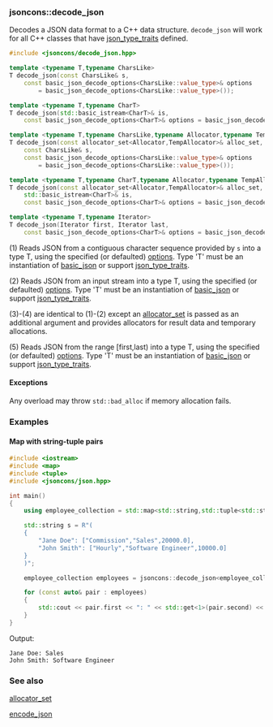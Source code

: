 ### jsoncons::decode_json

Decodes a JSON data format to a C++ data structure. `decode_json` will 
work for all C++ classes that have [json_type_traits](https://github.com/danielaparker/jsoncons/blob/master/doc/ref/corelib/json_type_traits.md) defined.

```cpp
#include <jsoncons/decode_json.hpp>

template <typename T,typename CharsLike>
T decode_json(const CharsLike& s,
    const basic_json_decode_options<CharsLike::value_type>& options 
        = basic_json_decode_options<CharsLike::value_type>());                                  (1)

template <typename T,typename CharT>
T decode_json(std::basic_istream<CharT>& is,
    const basic_json_decode_options<CharT>& options = basic_json_decode_options<CharT>());      (2)

template <typename T,typename CharsLike,typename Allocator,typename TempAllocator>
T decode_json(const allocator_set<Allocator,TempAllocator>& alloc_set,
    const CharsLike& s,
    const basic_json_decode_options<CharsLike::value_type>& options 
        = basic_json_decode_options<CharsLike::value_type>());                                  (3) (since 0.171.0)

template <typename T,typename CharT,typename Allocator,typename TempAllocator>
T decode_json(const allocator_set<Allocator,TempAllocator>& alloc_set,
    std::basic_istream<CharT>& is,
    const basic_json_decode_options<CharT>& options = basic_json_decode_options<CharT>());      (4) (since 0.171.0)

template <typename T,typename Iterator>
T decode_json(Iterator first, Iterator last,
    const basic_json_decode_options<CharT>& options = basic_json_decode_options<CharT>());      (5)
```

(1) Reads JSON from a contiguous character sequence provided by `s` into a type T, using the specified (or defaulted) [options](basic_json_options.md). 
Type 'T' must be an instantiation of [basic_json](../basic_json.md) 
or support [json_type_traits](../json_type_traits.md).

(2) Reads JSON from an input stream into a type T, using the specified (or defaulted) [options](basic_json_options.md). 
Type 'T' must be an instantiation of [basic_json](../basic_json.md) 
or support [json_type_traits](../json_type_traits.md).

(3)-(4) are identical to (1)-(2) except an [allocator_set](allocator_set.md) is passed as an additional argument and
provides allocators for result data and temporary allocations.

(5) Reads JSON from the range [first,last) into a type T, using the specified (or defaulted) [options](basic_json_options.md). 
Type 'T' must be an instantiation of [basic_json](../basic_json.md) 
or support [json_type_traits](../json_type_traits.md).

#### Exceptions

Any overload may throw `std::bad_alloc` if memory allocation fails.

### Examples

#### Map with string-tuple pairs

```cpp
#include <iostream>
#include <map>
#include <tuple>
#include <jsoncons/json.hpp>

int main()
{
    using employee_collection = std::map<std::string,std::tuple<std::string,std::string,double>>;

    std::string s = R"(
    {
        "Jane Doe": ["Commission","Sales",20000.0],
        "John Smith": ["Hourly","Software Engineer",10000.0]
    }
    )";

    employee_collection employees = jsoncons::decode_json<employee_collection>(s);

    for (const auto& pair : employees)
    {
        std::cout << pair.first << ": " << std::get<1>(pair.second) << '\n';
    }
}
```
Output:
```
Jane Doe: Sales
John Smith: Software Engineer
```

### See also

[allocator_set](allocator_set.md)

[encode_json](encode_json.md)


